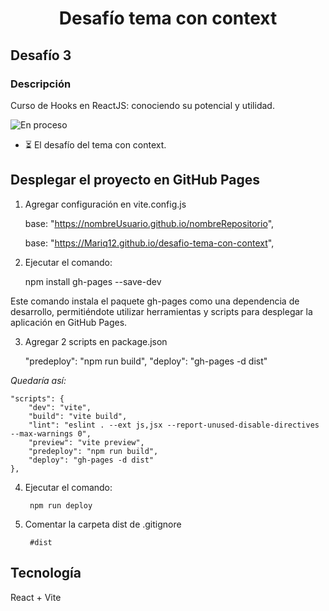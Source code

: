 # <p align="center">Desafío tema con context</p>

## Desafío 3
 
### Descripción
Curso de Hooks en ReactJS: conociendo su potencial y utilidad.


![En proceso](https://img.shields.io/badge/status-en_proceso-red)
 + ⏳ El desafío del tema con context.

## Desplegar el proyecto en GitHub Pages
1. Agregar configuración en vite.config.js

    base: "https://nombreUsuario.github.io/nombreRepositorio",

    base: "https://Mariq12.github.io/desafio-tema-con-context",   

2. Ejecutar el comando:

    npm install gh-pages --save-dev 

 Este comando instala el paquete gh-pages como una dependencia de desarrollo, permitiéndote utilizar herramientas y scripts para desplegar la aplicación en GitHub Pages.

3. Agregar 2 scripts en package.json

    "predeploy": "npm run build",
    "deploy": "gh-pages -d dist"

*Quedaría así:*

    "scripts": {
        "dev": "vite",
        "build": "vite build",
        "lint": "eslint . --ext js,jsx --report-unused-disable-directives --max-warnings 0",
        "preview": "vite preview",
        "predeploy": "npm run build",
        "deploy": "gh-pages -d dist"
    },

4. Ejecutar el comando:

        npm run deploy

5. Comentar la carpeta dist de .gitignore

        #dist

## Tecnología
React + Vite
